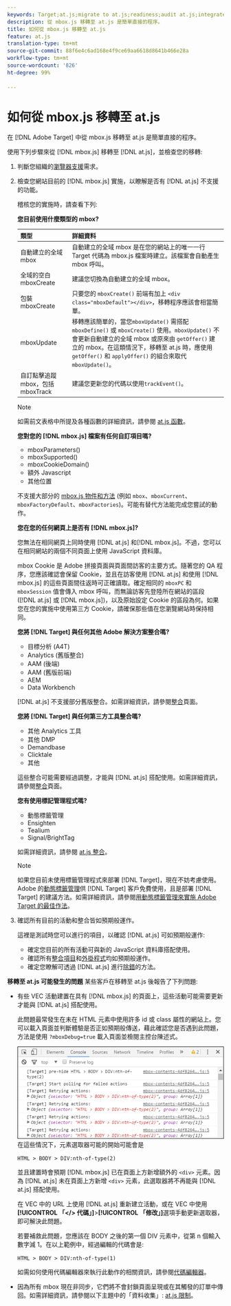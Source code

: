 ```yaml
---
keywords: Target;at.js;migrate to at.js;readiness;audit at.js;integrate at.js
description: 從 mbox.js 移轉至 at.js 是簡單直接的程序。
title: 如何從 mbox.js 移轉至 at.js
feature: at.js
translation-type: tm+mt
source-git-commit: 88f6e4c6ad168e4f9ce69aa6618d8641b466e28a
workflow-type: tm+mt
source-wordcount: '826'
ht-degree: 99%

---
```



# 如何從 mbox.js 移轉至 at.js

在 [!DNL Adobe Target] 中從 mbox.js 移轉至 at.js 是簡單直接的程序。

使用下列步驟來從 [!DNL mbox.js] 移轉至 [!DNL at.js]，並檢查您的移轉:

1. 判斷您組織的[瀏覽器支援](/help/c-implementing-target/c-considerations-before-you-implement-target/supported-browsers.md#reference_01B4BF99E7D545A7998773202A2F6100)需求。
1. 檢查您網站目前的 [!DNL mbox.js] 實施，以瞭解是否有 [!DNL at.js] 不支援的功能。

   稽核您的實施時，請查看下列:

   **您目前使用什麼類型的 mbox?**

   | 類型 | 詳細資料 |
   |--- |--- |
   | 自動建立的全域 mbox | 自動建立的全域 mbox 是在您的網站上的唯一一行 Target 代碼為 mbox.js 檔案時建立。該檔案會自動產生 mbox 呼叫。 |
   | 全域的空白 mboxCreate | 建議您切換為自動建立的全域 mbox。 |
   | 包裝 mboxCreate | 只要您的 `mboxCreate()` 前端有加上 `<div class="mboxDefault"></div>`，移轉程序應該會相當簡單。 |
   | mboxUpdate | 移轉應該簡單的，當您`mboxUpdate()` 需搭配 `mboxDefine()` 或 `mboxCreate()` 使用。`mboxUpdate()` 不會更新自動建立的全域 mbox 或原來由 `getOffer()` 建立的 mbox。在這類情況下，移轉至 at.js 時，應使用 `getOffer()` 和 `applyOffer()` 的組合來取代 `mboxUpdate()`。 |
   | 自訂點擊追蹤 mbox，包括 mboxTrack | 建議您更新您的代碼以使用`trackEvent()`。 |

   >[!NOTE]
   >
   >如需前文表格中所提及各種函數的詳細資訊，請參閱 [at.js 函數](/help/c-implementing-target/c-implementing-target-for-client-side-web/cmp-atjs-functions.md)。

   **您對您的 [!DNL mbox.js] 檔案有任何自訂項目嗎?**

   * mboxParameters()
   * mboxSupported()
   * mboxCookieDomain()
   * 額外 Javascript
   * 其他位置

   不支援大部分的 [mbox.js 物件和方法](/help/c-target/c-visitor-profile/variables-profiles-parameters-methods.md#section_8C78059D15D9452F95636A5640188537) (例如 `mbox`、`mboxCurrent`、`mboxFactoryDefault`、`mboxFactories`)。可能有替代方法能完成您嘗試的動作。

   **您在您的任何網頁上是否有 [!DNL mbox.js]?**

   您無法在相同網頁上同時使用 [!DNL at.js] 和[!DNL mbox.js]。不過，您可以在相同網站的兩個不同頁面上使用 JavaScript 資料庫。

   mbox Cookie 是 Adobe 拼接頁面與頁面間訪客的主要方式。隨著您的 QA 程序，您應該確認會保留 Cookie，並且在訪客使用 [!DNL at.js] 和使用 [!DNL mbox.js] 的這些頁面間往返時可正確讀取。確定相同的 `mboxPC` 和 `mboxSession` 值會傳入 mbox 呼叫，而無論訪客先登陸所在網站的區段 ([!DNL at.js] 或 [!DNL mbox.js])，以及原始設定 Cookie 的區段為何。如果您在您的實施中使用第三方 Cookie，請確保那些值在您瀏覽網站時保持相同。

   **您將 [!DNL Target] 與任何其他 Adobe 解決方案整合嗎?**

   * 目標分析 (A4T)
   * Analytics (舊版整合)
   * AAM (後端)
   * AAM (舊版前端)
   * AEM
   * Data Workbench

   [!DNL at.js] 不支援部分舊版整合。如需詳細資訊，請參閱[整合](/help/c-implementing-target/c-implementing-target-for-client-side-web/c-how-atjs-works/target-atjs-integrations.md#concept_C100BC4F073C4B57A608B309D0157B39)頁面。

   **您將 [!DNL Target] 與任何第三方工具整合嗎?**

   * 其他 Analytics 工具
   * 其他 DMP
   * Demandbase
   * Clicktale
   * 其他

   這些整合可能需要經過調整，才能與 [!DNL at.js] 搭配使用。如需詳細資訊，請參閱[整合](/help/c-implementing-target/c-implementing-target-for-client-side-web/c-how-atjs-works/target-atjs-integrations.md#concept_C100BC4F073C4B57A608B309D0157B39)頁面。

   **您有使用標記管理程式嗎?**

   * 動態標籤管理
   * Ensighten
   * Tealium
   * Signal/BrightTag

   如需詳細資訊，請參閱 [at.js 整合](/help/c-implementing-target/c-implementing-target-for-client-side-web/c-how-atjs-works/target-atjs-integrations.md#concept_C100BC4F073C4B57A608B309D0157B39)。

   >[!NOTE]
   >
   >如果您目前未使用標籤管理程式來部署 [!DNL Target]，現在不妨考慮使用。Adobe 的[動態標籤管理](https://dtm.adobe.com)供 [!DNL Target] 客戶免費使用，且是部署 [!DNL Target] 的建議方法。如需詳細資訊，請參閱[用動態標籤管理來實施 Adobe Target 的最佳作法](https://experienceleague.adobe.com/docs/dtm/implementing/overview.html)。

1. 確認所有目前的活動和整合皆如預期般運作。

   這裡是測試時您可以進行的項目，以確認 [!DNL at.js] 可如預期般運作:

   * 確定您目前的所有活動可與新的 JavaScript 資料庫搭配使用。
   * 確認所有[整合項目](/help/c-implementing-target/c-implementing-target-for-client-side-web/c-how-atjs-works/target-atjs-integrations.md#concept_C100BC4F073C4B57A608B309D0157B39)和[外掛程式](/help/c-implementing-target/c-implementing-target-for-client-side-web/t-mbox-download/c-target-atjs-implementation/target-atjs-plugins.md#concept_F5D4C0A4DACF41409CC42FDD93B13FAF)均如預期般運作。
   * 確定您瞭解可透過 [!DNL at.js] 進行[除錯](/help/c-implementing-target/c-implementing-target-for-client-side-web/c-target-debugging-atjs/target-debugging-atjs.md#concept_CAE591DA8C404C22917584ECD4F7494F)的方法。

**移轉至 at.js 可能發生的問題** 某些客戶在移轉至 at.js 後報告了下列問題:

* 有些 VEC 活動建置在具有 [!DNL mbox.js] 的頁面上，這些活動可能需要更新才能與 [!DNL at.js] 搭配使用。

   此問題最常發生在未在 HTML 元素中使用許多 id 或 class 屬性的網站上。您可以載入頁面並判斷體驗是否正如預期般傳送，藉此確認您是否遇到此問題，方法是使用 `?mboxDebug=true` 載入頁面並檢閱主控台陳述式。

   ![](assets/mboxdebug.png)
在這些情況下，元素選取器可能的開始可能會是

   ```
   HTML > BODY > DIV:nth-of-type(2)
   ```

   並且建置時會預期 [!DNL mbox.js] 已在頁面上方新增額外的 `<div>` 元素。因為 [!DNL at.js] 未在頁面上方新增 `<div>` 元素，此選取器將不再能與 [!DNL at.js] 搭配使用。

   在 VEC 中的 URL 上使用 [!DNL at.js] 重新建立活動，或在 VEC 中使用&#x200B;**[!UICONTROL 「&lt;/> 代碼」]**>**[!UICONTROL 「修改」]**&#x200B;選項手動更新選取器，即可解決此問題。

   若要補救此問題，您應該在 BODY 之後的第一個 DIV 元素中，從第 n 個輸入數字減 1。在以上範例中，經過編輯的代碼會是:

   ```
   HTML > BODY > DIV:nth-of-type(1)
   ```

   如需如何使用代碼編輯器來執行此動作的相關資訊，請參閱[代碼編輯器](/help/c-experiences/c-visual-experience-composer/c-vec-code-editor/vec-code-editor.md#concept_B3A6E9EE3A60406DB640E205EA1745B5)。

* 因為所有 mbox 現在非同步，它們將不會封鎖頁面呈現或在其觸發的訂單中傳回。如需詳細資訊，請參閱以下主題中的「資料收集」: [at.js 限制](/help/c-implementing-target/c-implementing-target-for-client-side-web/t-mbox-download/c-target-atjs-implementation/target-atjs-limitations.md#concept_FA99E4D6EC274552BF45E01AFB76CCAE)。
